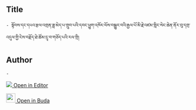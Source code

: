 ## Title
	- སྟོབས་དང་དཔའ་རྩལ་འགྲན་ཟླ་མེད་པ་གྲུབ་པའི་དབང་ཕྱུག་འཁོར་ལོས་བསྒྱུར་བའི་རྒྱལ་པོ་མི་རྗེ་འཛམ་གླིང་སེང་ཆེན་ནོར་བུ་དགྲ་འདུལ་གྱི་ངེས་བརྗོད་ཐེ་ཚོམ་དྲྭ་བ་གཅོད་པའི་རལ་གྲི། 

## Author
	- 



[<img src="https://img.icons8.com/color/25/000000/edit-property.png"> Open in Editor](http://editor.openpecha.org/P000736)

[<img width="25" src="https://library.bdrc.io/icons/BUDA-small.svg"> Open in Buda](https://library.bdrc.io/show/bdr:IE0OPP000736)

